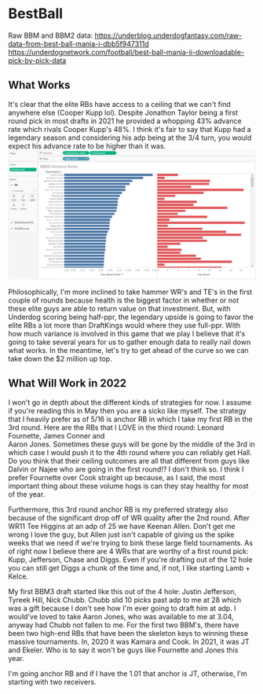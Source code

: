 # BestBall
Raw BBM and BBM2 data:
https://underblog.underdogfantasy.com/raw-data-from-best-ball-mania-i-dbb5f947311d
https://underdognetwork.com/football/best-ball-mania-ii-downloadable-pick-by-pick-data
## What Works
  It's clear that the elite RBs have access to a ceiling that we can't find anywhere else (Cooper Kupp lol).  Despite Jonathon Taylor being a first round pick in most drafts in 2021 he provided a whopping 43% advance rate which rivals Cooper Kupp's 48%.  I think it's fair to say that Kupp had a legendary season and considering his adp being at the 3/4 turn, you would expect his advance rate to be higher than it was.
    ![Screenshot](https://github.com/Abrannstrom/FantasyFootball/blob/main/Advance_Rates/BBM2_adv_rates.png?raw=true)


  Philosophically, I'm more inclined to take hammer WR's and TE's in the first couple of rounds because health is the biggest factor in whether or not these elite guys are able to return value on that investment.  But, with Underdog scoring being half-ppr, the legendary upside is going to favor the elite RBs a lot more than DraftKings would where they use full-ppr.  With how much variance is involved in this game that we play I believe that it's going to take several years for us to gather enough data to really nail down what works.  In the meantime, let's try to get ahead of the curve so we can take down the $2 million up top.   
## What Will Work in 2022
  I won't go in depth about the different kinds of strategies for now. I assume if you're reading this in May then you are a sicko like myself.  The strategy that I heavily prefer as of 5/16 is anchor RB in which I take my first RB in the 3rd round.  Here are the RBs that I LOVE in the third round: Leonard Fournette, James Conner and    
Aaron Jones.  Sometimes these guys will be gone by the middle of the 3rd in which case I would push it to the 4th round where you can reliably get Hall. Do you think that their ceiling outcomes are all that different from guys like Dalvin or Najee who are going in the first round!? I don't think so. I think I prefer Fournette over Cook straight up because, as I said, the most important thing about these volume hogs is can they stay healthy for most of the year.
  
  Furthermore, this 3rd round anchor RB is my preferred strategy also because of the significant drop off of WR quality after the 2nd round.  After WR11 Tee Higgins at an adp of 25 we have Keenan Allen. Don't get me wrong I love the guy, but Allen just isn't capable of giving us the spike weeks that we need if we're trying to bink these large field tournaments.  As of right now I believe there are 4 WRs that are worthy of a first round pick: Kupp, Jefferson, Chase and Diggs.  Even if you're drafting out of the 12 hole you can still get Diggs a chunk of the time and, if not, I like starting Lamb + Kelce. 
  
  My first BBM3 draft started like this out of the 4 hole: Justin Jefferson, Tyreek Hill, Nick Chubb. Chubb slid 10 picks past adp to me at 28 which was a gift because I don't see how I'm ever going to draft him at adp. I would've loved to take Aaron Jones, who was available to me at 3.04, anyway had Chubb not fallen to me. For the first two BBM's, there have been two high-end RBs that have been the skeleton keys to winning these massive tournaments. In, 2020 it was Kamara and Cook. In 2021, it was JT and Ekeler.  Who is to say it won't be guys like Fournette and Jones this year.
  
  I'm going anchor RB and if I have the 1.01 that anchor is JT, otherwise, I'm starting with two receivers.
  
